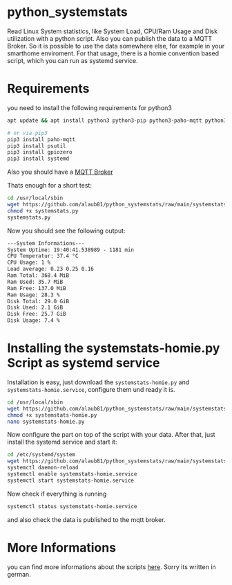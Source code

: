 # python_systemstats
Read Linux System statistics, like System Load, CPU/Ram Usage and Disk utilization with a python script. Also you can publish the data to a MQTT Broker. So it is possible to use the data somewhere else, for example in your smarthome enviroment. For that usage, there is a homie convention based script, which you can run as systemd service.

# Requirements
you need to install the following requirements for python3
```bash
apt update && apt install python3 python3-pip python3-paho-mqtt python3-gpiozero python3-psutil python3-systemd

# or via pip3
pip3 install paho-mqtt
pip3 install psutil
pip3 install gpiozero
pip3 install systemd
```
Also you should have a [MQTT Broker](https://www.laub-home.de/wiki/Eclipse_Mosquitto_Secure_MQTT_Broker_Docker_Installation)

Thats enough for a short test:
```bash
cd /usr/local/sbin
wget https://github.com/alaub81/python_systemstats/raw/main/systemstats.py
chmod +x systemstats.py 
systemstats.py

```
Now you should see the following output:
```txt
---System Informations---
System Uptime: 19:40:41.538989 - 1181 min
CPU Temperatur: 37.4 °C
CPU Usage: 1 %
Load average: 0.23 0.25 0.16
Ram Total: 368.4 MiB
Ram Used: 35.7 MiB
Ram Free: 137.0 MiB
Ram Usage: 28.3 %
Disk Total: 29.0 GiB
Disk Used: 2.1 GiB
Disk Free: 25.7 GiB
Disk Usage: 7.4 %
```

# Installing the systemstats-homie.py Script as systemd service
Installation is easy, just download the `systemstats-homie.py` and `systemstats-homie.service`, configure them und ready it is.

```bash
cd /usr/local/sbin
wget https://github.com/alaub81/python_systemstats/raw/main/systemstats-homie.py
chmod +x systemstats-homie.py 
nano systemstats-homie.py
```
Now configure the part on top of the script with your data.
After that, just install the systemd service and start it:
```bash
cd /etc/systemd/system
wget https://github.com/alaub81/python_systemstats/raw/main/systemstats-homie.service
systemctl daemon-reload
systemctl enable systemstats-homie.service
systemctl start systemstats-homie.service
```
Now check if everything is running
```bash
systemctl status systemstats-homie.service
```
and also check the data is published to the mqtt broker.

# More Informations
you can find more informations about the scripts [here](https://www.laub-home.de/wiki/Python_System_Status_Script). Sorry its written in german.
